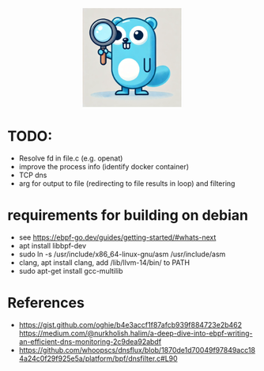 
<div align="center"><img src="assets/gopher.webp" width="200"/></div>



# TODO:
* Resolve fd in file.c (e.g. openat)
* improve the process info (identify docker container)
* TCP dns
* arg for output to file (redirecting to file results in loop) and filtering


# requirements for building on debian
* see https://ebpf-go.dev/guides/getting-started/#whats-next
* apt install libbpf-dev
* sudo ln -s /usr/include/x86_64-linux-gnu/asm /usr/include/asm
* clang, apt install clang, add /lib/llvm-14/bin/ to PATH
* sudo apt-get install gcc-multilib



# References
* https://gist.github.com/oghie/b4e3accf1f87afcb939f884723e2b462 https://medium.com/@nurkholish.halim/a-deep-dive-into-ebpf-writing-an-efficient-dns-monitoring-2c9dea92abdf
* https://github.com/whoopscs/dnsflux/blob/1870de1d70049f97849acc184a24c0f29f925e5a/platform/bpf/dnsfilter.c#L90